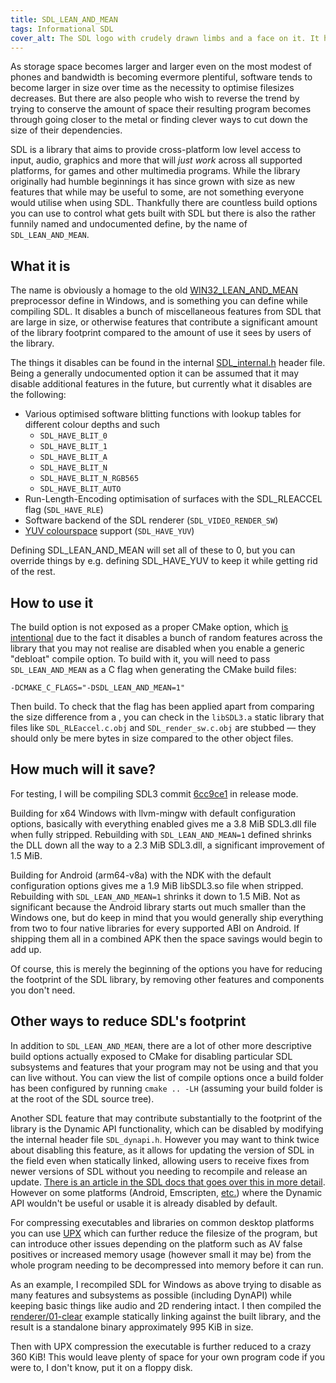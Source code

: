 ```yaml
---
title: SDL_LEAN_AND_MEAN
tags: Informational SDL
cover_alt: The SDL logo with crudely drawn limbs and a face on it. It has angry eyebrows and it is running fast, as noted by the speed lines
---
```


As storage space becomes larger and larger even on the most modest of phones and bandwidth is becoming evermore plentiful, software tends to become larger in size over time as the necessity to optimise filesizes decreases. But there are also people who wish to reverse the trend by trying to conserve the amount of space their resulting program becomes through going closer to the metal or finding clever ways to cut down the size of their dependencies.

SDL is a library that aims to provide cross-platform low level access to input, audio, graphics and more that will *just work* across all supported platforms, for games and other multimedia programs. While the library originally had humble beginnings it has since grown with size as new features that while may be useful to some, are not something everyone would utilise when using SDL. Thankfully there are countless build options you can use to control what gets built with SDL but there is also the rather funnily named and undocumented define, by the name of `SDL_LEAN_AND_MEAN`.

<!--more-->

## What it is
The name is obviously a homage to the old [WIN32_LEAN_AND_MEAN](https://devblogs.microsoft.com/oldnewthing/20091130-00/?p=15863) preprocessor define in Windows, and is something you can define while compiling SDL. It disables a bunch of miscellaneous features from SDL that are large in size, or otherwise features that contribute a significant amount of the library footprint compared to the amount of use it sees by users of the library.

The things it disables can be found in the internal [SDL_internal.h](https://github.com/libsdl-org/SDL/blob/main/src/SDL_internal.h#L129) header file. Being a generally undocumented option it can be assumed that it may disable additional features in the future, but currently what it disables are the following:

- Various optimised software blitting functions with lookup tables for different colour depths and such
	- `SDL_HAVE_BLIT_0`
	- `SDL_HAVE_BLIT_1`
	- `SDL_HAVE_BLIT_A`
	- `SDL_HAVE_BLIT_N`
	- `SDL_HAVE_BLIT_N_RGB565`
	- `SDL_HAVE_BLIT_AUTO`
- Run-Length-Encoding optimisation of surfaces with the SDL_RLEACCEL flag (`SDL_HAVE_RLE`)
- Software backend of the SDL renderer (`SDL_VIDEO_RENDER_SW`)
- [YUV colourspace](https://en.wikipedia.org/wiki/Y%E2%80%B2UV) support (`SDL_HAVE_YUV`)

Defining SDL_LEAN_AND_MEAN will set all of these to 0, but you can override things by e.g. defining SDL_HAVE_YUV to keep it while getting rid of the rest.

## How to use it
The build option is not exposed as a proper CMake option, which [is intentional](https://github.com/libsdl-org/SDL/pull/9252#issuecomment-1989413125) due to the fact it disables a bunch of random features across the library that you may not realise are disabled when you enable a generic "debloat" compile option. To build with it, you will need to pass `SDL_LEAN_AND_MEAN` as a C flag when generating the CMake build files:

`-DCMAKE_C_FLAGS="-DSDL_LEAN_AND_MEAN=1"`

Then build. To check that the flag has been applied apart from comparing the size difference from a , you can check in the `libSDL3.a` static library that files like `SDL_RLEaccel.c.obj` and `SDL_render_sw.c.obj` are stubbed &mdash; they should only be mere bytes in size compared to the other object files.

## How much will it save?
For testing, I will be compiling SDL3 commit [6cc9ce1](https://github.com/libsdl-org/SDL/commit/6cc9ce183d904489bf8e33e26b91d6012667e1b0) in release mode.

Building for x64 Windows with llvm-mingw with default configuration options, basically with everything enabled gives me a 3.8 MiB SDL3.dll file when fully stripped. Rebuilding with `SDL_LEAN_AND_MEAN=1` defined shrinks the DLL down all the way to a 2.3 MiB SDL3.dll, a significant improvement of 1.5 MiB.

Building for Android (arm64-v8a) with the NDK with the default configuration options gives me a 1.9 MiB libSDL3.so file when stripped. Rebuilding with `SDL_LEAN_AND_MEAN=1` shrinks it down to 1.5 MiB. Not as significant because the Android library starts out much smaller than the Windows one, but do keep in mind that you would generally ship everything from two to four native libraries for every supported ABI on Android. If shipping them all in a combined APK then the space savings would begin to add up.

Of course, this is merely the beginning of the options you have for reducing the footprint of the SDL library, by removing other features and components you don't need.

## Other ways to reduce SDL's footprint
In addition to `SDL_LEAN_AND_MEAN`, there are a lot of other more descriptive build options actually exposed to CMake for disabling particular SDL subsystems and features that your program may not be using and that you can live without. You can view the list of compile options once a build folder has been configured by running `cmake .. -LH` (assuming your build folder is at the root of the SDL source tree).

Another SDL feature that may contribute substantially to the footprint of the library is the Dynamic API functionality, which can be disabled by modifying the internal header file `SDL_dynapi.h`. However you may want to think twice about disabling this feature, as it allows for updating the version of SDL in the field even when statically linked, allowing users to receive fixes from newer versions of SDL without you needing to recompile and release an update. [There is an article in the SDL docs that goes over this in more detail](https://wiki.libsdl.org/SDL3/README/dynapi). However on some platforms (Android, Emscripten, [etc.](https://github.com/libsdl-org/SDL/blob/main/src/dynapi/SDL_dynapi.h#L46)) where the Dynamic API wouldn't be useful or usable it is already disabled by default.

For compressing executables and libraries on common desktop platforms you can use [UPX](https://github.com/upx/upx) which can further reduce the filesize of the program, but can introduce other issues depending on the platform such as AV false positives or increased memory usage (however small it may be) from the whole program needing to be decompressed into memory before it can run.

As an example, I recompiled SDL for Windows as above trying to disable as many features and subsystems as possible (including DynAPI) while keeping basic things like audio and 2D rendering intact. I then compiled the [renderer/01-clear](https://examples.libsdl.org/SDL3/renderer/01-clear/) example statically linking against the built library, and the result is a standalone binary approximately 995 KiB in size.

Then with UPX compression the executable is further reduced to a crazy 360 KiB! This would leave plenty of space for your own program code if you were to, I don't know, put it on a floppy disk.
